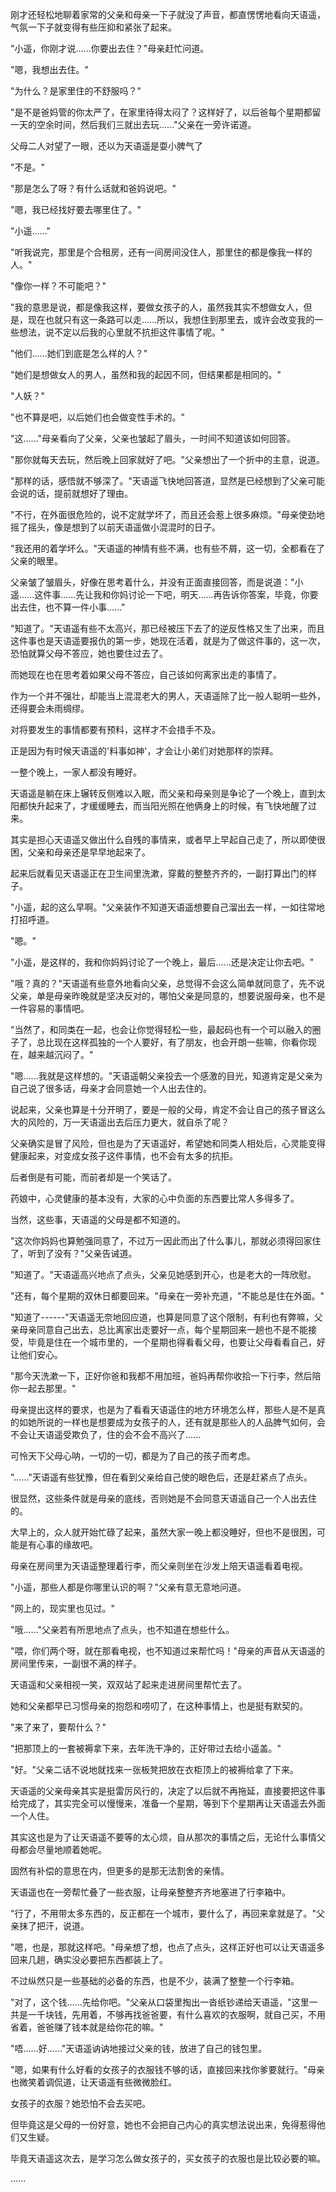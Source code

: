 <link rel="stylesheet" href="../../styles/text.css" />

刚才还轻松地聊着家常的父亲和母亲一下子就没了声音，都直愣愣地看向天语遥，气氛一下子就变得有些压抑和紧张了起来。

"小遥，你刚才说......你要出去住？"母亲赶忙问道。

"嗯，我想出去住。"

"为什么？是家里住的不舒服吗？"

"是不是爸妈管的你太严了，在家里待得太闷了？这样好了，以后爸每个星期都留一天的空余时间，然后我们三就出去玩......"父亲在一旁许诺道。

父母二人对望了一眼，还以为天语遥是耍小脾气了

"不是。"

"那是怎么了呀？有什么话就和爸妈说吧。"

"嗯，我已经找好要去哪里住了。"

"小遥......"

"听我说完，那里是个合租房，还有一间房间没住人，那里住的都是像我一样的人。"

"像你一样？不可能吧？"

"我的意思是说，都是像我这样，要做女孩子的人，虽然我其实不想做女人，但是，现在也就只有这一条路可以走......所以，我想住到那里去，或许会改变我的一些想法，说不定以后我的心里就不抗拒这件事情了呢。"

"他们......她们到底是怎么样的人？"

"她们是想做女人的男人，虽然和我的起因不同，但结果都是相同的。"

"人妖？"

"也不算是吧，以后她们也会做变性手术的。"

"这......"母亲看向了父亲，父亲也皱起了眉头，一时间不知道该如何回答。

"那你就每天去玩，然后晚上回家就好了吧。"父亲想出了一个折中的主意，说道。

"那样的话，感悟就不够深了。"天语遥飞快地回答道，显然是已经想到了父亲可能会说的话，提前就想好了理由。

"不行，在外面很危险的，说不定就学坏了，而且还会惹上很多麻烦。"母亲使劲地摇了摇头，像是想到了以前天语遥做小混混时的日子。

"我还用的着学坏么。"天语遥的神情有些不满，也有些不屑，这一切，全都看在了父亲的眼里。

父亲皱了皱眉头，好像在思考着什么，并没有正面直接回答，而是说道："小遥......这件事......先让我和你妈讨论一下吧，明天......再告诉你答案，毕竟，你要出去住，也不算一件小事......"

"知道了。"天语遥有些不太高兴，那已经被压下去了的逆反性格又生了出来，而且这件事也是天语遥要报仇的第一步，她现在活着，就是为了做这件事的，这一次，恐怕就算父母不答应，她也要住过去了。

而她现在也在思考着如果父母不答应，自己该如何离家出走的事情了。

作为一个并不强壮，却能当上混混老大的男人，天语遥除了比一般人聪明一些外，还得要会未雨绸缪。

对将要发生的事情都要有预料，这样才不会措手不及。

正是因为有时候天语遥的'料事如神'，才会让小弟们对她那样的崇拜。

一整个晚上，一家人都没有睡好。

天语遥是躺在床上辗转反侧难以入眠，而父亲和母亲则是争论了一个晚上，直到太阳都快升起来了，才缓缓睡去，而当阳光照在他俩身上的时候，有飞快地醒了过来。

其实是担心天语遥又做出什么自残的事情来，或者早上早起自己走了，所以即使很困，父亲和母亲还是早早地起来了。

起来后就看见天语遥正在卫生间里洗漱，穿戴的整整齐齐的，一副打算出门的样子。

"小遥，起的这么早啊。"父亲装作不知道天语遥想要自己溜出去一样，一如往常地打招呼道。

"嗯。"

"小遥，是这样的，我和你妈妈讨论了一个晚上，最后......还是决定让你去吧。"

"哦？真的？"天语遥有些意外地看向父亲，总觉得不会这么简单就同意了，先不说父亲，单是母亲昨晚就是坚决反对的，哪怕父亲是同意的，想要说服母亲，也不是一件容易的事情吧。

"当然了，和同类在一起，也会让你觉得轻松一些，最起码也有一个可以融入的圈子了，总比现在这样孤独的一个人要好，有了朋友，也会开朗一些嘛，你看你现在，越来越沉闷了。"

"嗯......我就是这样想的。"天语遥朝父亲投去一个感激的目光，知道肯定是父亲为自己说了很多话，母亲才会同意她一个人出去住的。

说起来，父亲也算是十分开明了，要是一般的父母，肯定不会让自己的孩子冒这么大的风险的，万一天语遥出去后压力更大，就自杀了呢？

父亲确实是冒了风险，但也是为了天语遥好，希望她和同类人相处后，心灵能变得健康起来，对变成女孩子这件事情，也不会有太多的抗拒。

后者倒是有可能，而前者却是一个笑话了。

药娘中，心灵健康的基本没有，大家的心中负面的东西要比常人多得多了。

当然，这些事，天语遥的父母是都不知道的。

"这次你妈妈也算勉强同意了，不过万一因此而出了什么事儿，那就必须得回家住了，听到了没有？"父亲告诫道。

"知道了。"天语遥高兴地点了点头，父亲见她感到开心，也是老大的一阵欣慰。

"还有，每个星期的双休日都要回来。"母亲在一旁补充道，"不能总是住在外面。"

"知道了------"天语遥无奈地回应道，也算是同意了这个限制，有利也有弊嘛，父亲母亲同意自己出去，总比离家出走要好一点，每个星期回来一趟也不是不能接受，毕竟是住在一个城市里的，一个星期也得看看父母，也要让父母看看自己，好让他们安心。

"那今天洗漱一下，正好你爸和我都不用加班，爸妈再帮你收拾一下行李，然后陪你一起去那里。"

母亲提出这样的要求，也是为了看看天语遥住的地方环境怎么样，那些人是不是真的如她所说的一样也是想要成为女孩子的人，还有就是那些人的人品脾气如何，会不会让天语遥受欺负了，住的会不会不高兴了......

可怜天下父母心呐，一切的一切，都是为了自己的孩子而考虑。

"......"天语遥有些犹豫，但在看到父亲给自己使的眼色后，还是赶紧点了点头。

很显然，这些条件就是母亲的底线，否则她是不会同意天语遥自己一个人出去住的。

大早上的，众人就开始忙碌了起来，虽然大家一晚上都没睡好，但也不是很困，可能是有心事的缘故吧。

母亲在房间里为天语遥整理着行李，而父亲则坐在沙发上陪天语遥看着电视。

"小遥，那些人都是你哪里认识的啊？"父亲有意无意地问道。

"网上的，现实里也见过。"

"哦......"父亲若有所思地点了点头，也不知道在想些什么。

"喂，你们两个呀，就在那看电视，也不知道过来帮忙吗！"母亲的声音从天语遥的房间里传来，一副很不满的样子。

天语遥和父亲相视一笑，双双站了起来走进房间里帮忙去了。

她和父亲都早已习惯母亲的抱怨和唠叨了，在这种事情上，也是挺有默契的。

"来了来了，要帮什么？"

"把那顶上的一套被褥拿下来，去年洗干净的，正好带过去给小遥盖。"

"好。"父亲二话不说地就找来一张板凳把放在衣柜顶上的被褥给拿了下来。

天语遥的父亲母亲其实是挺雷厉风行的，决定了以后就不再拖延，直接要把这件事给完成了，其实完全可以慢慢来，准备一个星期，等到下个星期再让天语遥去外面一个人住。

其实这也是为了让天语遥不要等的太心烦，自从那次的事情之后，无论什么事情父母都会尽量地顺着她呢。

固然有补偿的意思在内，但更多的是那无法割舍的亲情。

天语遥也在一旁帮忙叠了一些衣服，让母亲整整齐齐地塞进了行李箱中。

"行了，不用带太多东西的，反正都在一个城市，要什么了，再回来拿就是了。"父亲抹了把汗，说道。

"嗯，也是，那就这样吧。"母亲想了想，也点了点头，这样正好也可以让天语遥多回来几趟，确实没必要把东西都装上了。

不过纵然只是一些基础的必备的东西，也是不少，装满了整整一个行李箱。

"对了，这个钱......先给你吧。"父亲从口袋里掏出一沓纸钞递给天语遥，"这里一共是一千块钱，先用着，不够再找爸爸要，有什么喜欢的衣服啊，就自己买，不用省着，爸爸赚了钱本就是给你花的嘛。"

"唔......好......"天语遥讷讷地接过父亲的钱，放进了自己的钱包里。

"嗯，如果有什么好看的女孩子的衣服钱不够的话，直接回来找你爹要就行。"母亲也微笑着调侃道，让天语遥有些微微脸红。

女孩子的衣服？她恐怕不会去买吧。

但毕竟这是父母的一份好意，她也不会把自己内心的真实想法说出来，免得惹得他们又生疑。

毕竟天语遥这次去，是学习怎么做女孩子的，买女孩子的衣服也是比较必要的嘛。

......
